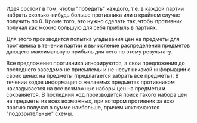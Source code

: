 Идея состоит в том, чтобы "победить" каждого, т.е. в каждой партии набрать сколько-нибудь больше противника или в крайнем случае получить по 0.
Кроме того, это нужно сделать так, чтобы противник получал как можно большую для себя прибыль в партиях.

Для этого производится попытка угадывания цен на предметы для противника в течении партии и вычисление распределения предметов дающего максимальную прибыль для него по этому результату.

Все предложения противника игнорируются, а свои предложения до последнего заведомо не приемлемы и не несут никакой информации о своих ценах на предметы (предлагается забрать все предметы).
В течении ходов информация о желаемых предметах противником накладывается на все возможные наборы цен на предметы и сохраняется.
В последний ход производится поиск такого набора цен на предметы из всех возможных, при котором противник за всю партию получал в сумме наибольше, причем исключаются "подозрительные" схемы.
